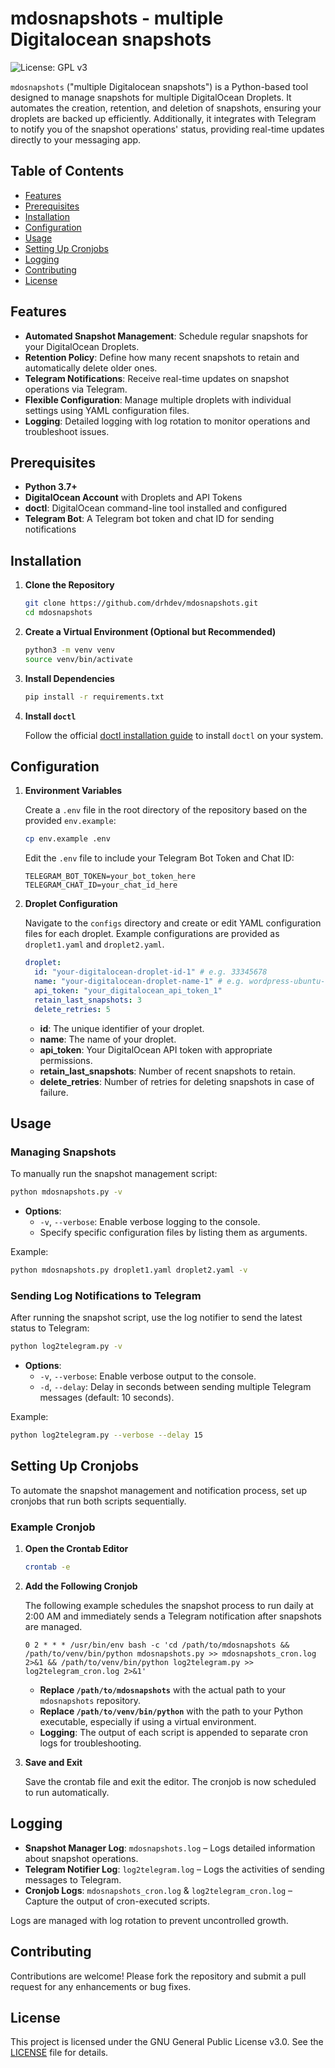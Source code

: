 # mdosnapshots - multiple Digitalocean snapshots

![License: GPL v3](https://img.shields.io/badge/License-GPLv3-blue.svg)

`mdosnapshots` ("multiple Digitalocean snapshots") is a Python-based tool designed to manage snapshots for multiple DigitalOcean Droplets. It automates the creation, retention, and deletion of snapshots, ensuring your droplets are backed up efficiently. Additionally, it integrates with Telegram to notify you of the snapshot operations' status, providing real-time updates directly to your messaging app.

## Table of Contents

- [Features](#features)
- [Prerequisites](#prerequisites)
- [Installation](#installation)
- [Configuration](#configuration)
- [Usage](#usage)
- [Setting Up Cronjobs](#setting-up-cronjobs)
- [Logging](#logging)
- [Contributing](#contributing)
- [License](#license)

## Features

- **Automated Snapshot Management**: Schedule regular snapshots for your DigitalOcean Droplets.
- **Retention Policy**: Define how many recent snapshots to retain and automatically delete older ones.
- **Telegram Notifications**: Receive real-time updates on snapshot operations via Telegram.
- **Flexible Configuration**: Manage multiple droplets with individual settings using YAML configuration files.
- **Logging**: Detailed logging with log rotation to monitor operations and troubleshoot issues.

## Prerequisites

- **Python 3.7+**
- **DigitalOcean Account** with Droplets and API Tokens
- **doctl**: DigitalOcean command-line tool installed and configured
- **Telegram Bot**: A Telegram bot token and chat ID for sending notifications

## Installation

1. **Clone the Repository**

   ```bash
   git clone https://github.com/drhdev/mdosnapshots.git
   cd mdosnapshots
   ```

2. **Create a Virtual Environment (Optional but Recommended)**

   ```bash
   python3 -m venv venv
   source venv/bin/activate
   ```

3. **Install Dependencies**

   ```bash
   pip install -r requirements.txt
   ```

4. **Install `doctl`**

   Follow the official [doctl installation guide](https://docs.digitalocean.com/reference/doctl/how-to/install/) to install `doctl` on your system.

## Configuration

1. **Environment Variables**

   Create a `.env` file in the root directory of the repository based on the provided `env.example`:

   ```bash
   cp env.example .env
   ```

   Edit the `.env` file to include your Telegram Bot Token and Chat ID:

   ```env
   TELEGRAM_BOT_TOKEN=your_bot_token_here
   TELEGRAM_CHAT_ID=your_chat_id_here
   ```

2. **Droplet Configuration**

   Navigate to the `configs` directory and create or edit YAML configuration files for each droplet. Example configurations are provided as `droplet1.yaml` and `droplet2.yaml`.

   ```yaml
   droplet:
     id: "your-digitalocean-droplet-id-1" # e.g. 33345678
     name: "your-digitalocean-droplet-name-1" # e.g. wordpress-ubuntu-s-1vcpu-1gb-nyc2-01
     api_token: "your_digitalocean_api_token_1"
     retain_last_snapshots: 3
     delete_retries: 5
   ```

   - **id**: The unique identifier of your droplet.
   - **name**: The name of your droplet.
   - **api_token**: Your DigitalOcean API token with appropriate permissions.
   - **retain_last_snapshots**: Number of recent snapshots to retain.
   - **delete_retries**: Number of retries for deleting snapshots in case of failure.

## Usage

### Managing Snapshots

To manually run the snapshot management script:

```bash
python mdosnapshots.py -v
```

- **Options**:
  - `-v`, `--verbose`: Enable verbose logging to the console.
  - Specify specific configuration files by listing them as arguments.

Example:

```bash
python mdosnapshots.py droplet1.yaml droplet2.yaml -v
```

### Sending Log Notifications to Telegram

After running the snapshot script, use the log notifier to send the latest status to Telegram:

```bash
python log2telegram.py -v
```

- **Options**:
  - `-v`, `--verbose`: Enable verbose output to the console.
  - `-d`, `--delay`: Delay in seconds between sending multiple Telegram messages (default: 10 seconds).

Example:

```bash
python log2telegram.py --verbose --delay 15
```

## Setting Up Cronjobs

To automate the snapshot management and notification process, set up cronjobs that run both scripts sequentially.

### Example Cronjob

1. **Open the Crontab Editor**

   ```bash
   crontab -e
   ```

2. **Add the Following Cronjob**

   The following example schedules the snapshot process to run daily at 2:00 AM and immediately sends a Telegram notification after snapshots are managed.

   ```cron
   0 2 * * * /usr/bin/env bash -c 'cd /path/to/mdosnapshots && /path/to/venv/bin/python mdosnapshots.py >> mdosnapshots_cron.log 2>&1 && /path/to/venv/bin/python log2telegram.py >> log2telegram_cron.log 2>&1'
   ```

   - **Replace `/path/to/mdosnapshots`** with the actual path to your `mdosnapshots` repository.
   - **Replace `/path/to/venv/bin/python`** with the path to your Python executable, especially if using a virtual environment.
   - **Logging**: The output of each script is appended to separate cron logs for troubleshooting.

3. **Save and Exit**

   Save the crontab file and exit the editor. The cronjob is now scheduled to run automatically.

## Logging

- **Snapshot Manager Log**: `mdosnapshots.log` – Logs detailed information about snapshot operations.
- **Telegram Notifier Log**: `log2telegram.log` – Logs the activities of sending messages to Telegram.
- **Cronjob Logs**: `mdosnapshots_cron.log` & `log2telegram_cron.log` – Capture the output of cron-executed scripts.

Logs are managed with log rotation to prevent uncontrolled growth.

## Contributing

Contributions are welcome! Please fork the repository and submit a pull request for any enhancements or bug fixes.

## License

This project is licensed under the GNU General Public License v3.0. See the [LICENSE](LICENSE) file for details.
